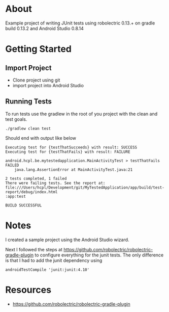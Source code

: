 # About

Example project of writing JUnit tests using robolectric 0.13.+ on gradle build 0.13.2 and Android Studio 0.8.14

# Getting Started

## Import Project

* Clone project using git
* import project into Android Studio


## Running Tests

To run tests use the gradlew in the root of you project with the clean and test goals. 

	./gradlew clean test

Should end with output like below

	Executing test for {testThatSucceeds} with result: SUCCESS
	Executing test for {testThatFails} with result: FAILURE
	                                                  
	android.hcpl.be.mytestedapplication.MainActivityTest > testThatFails FAILED
	    java.lang.AssertionError at MainActivityTest.java:21
	                                                             
	2 tests completed, 1 failed                                  
	There were failing tests. See the report at: file:///Users/hcpl/Development/git/MyTestedApplication/app/build/test-report/debug/index.html
	:app:test                      
	               
	BUILD SUCCESSFUL

# Notes

I created a sample project using the Android Studio wizard. 

Next I followed the steps at https://github.com/robolectric/robolectric-gradle-plugin to configure everything for the junit tests. The only difference is that I had to add the junit dependency using 

	androidTestCompile 'junit:junit:4.10'

# Resources

* https://github.com/robolectric/robolectric-gradle-plugin


